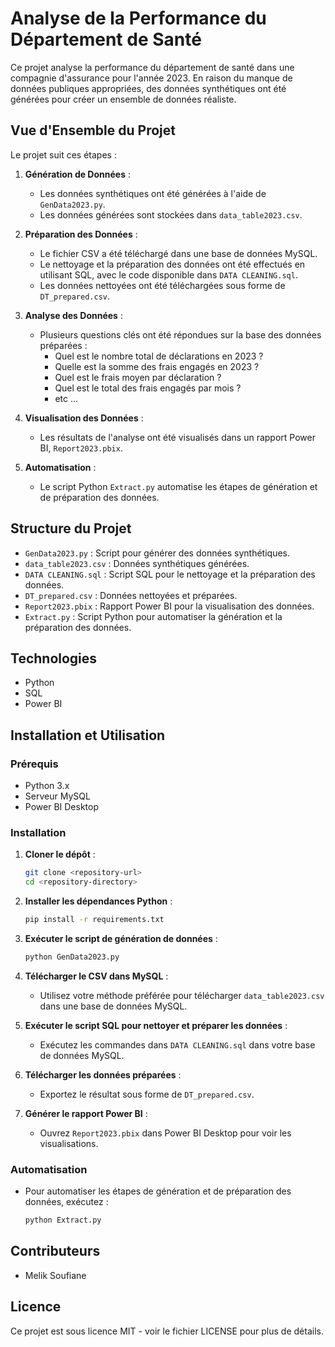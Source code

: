 
# Analyse de la Performance du Département de Santé

Ce projet analyse la performance du département de santé dans une compagnie d'assurance pour l'année 2023. En raison du manque de données publiques appropriées, des données synthétiques ont été générées pour créer un ensemble de données réaliste.

## Vue d'Ensemble du Projet

Le projet suit ces étapes :

1. **Génération de Données** :
   - Les données synthétiques ont été générées à l'aide de `GenData2023.py`.
   - Les données générées sont stockées dans `data_table2023.csv`.

2. **Préparation des Données** :
   - Le fichier CSV a été téléchargé dans une base de données MySQL.
   - Le nettoyage et la préparation des données ont été effectués en utilisant SQL, avec le code disponible dans `DATA CLEANING.sql`.
   - Les données nettoyées ont été téléchargées sous forme de `DT_prepared.csv`.

3. **Analyse des Données** :
   - Plusieurs questions clés ont été répondues sur la base des données préparées :
     - Quel est le nombre total de déclarations en 2023 ?
     - Quelle est la somme des frais engagés en 2023 ?
     - Quel est le frais moyen par déclaration ?
     - Quel est le total des frais engagés par mois ?
     - etc ...

4. **Visualisation des Données** :
   - Les résultats de l'analyse ont été visualisés dans un rapport Power BI, `Report2023.pbix`.

5. **Automatisation** :
   - Le script Python `Extract.py` automatise les étapes de génération et de préparation des données.

## Structure du Projet

- `GenData2023.py` : Script pour générer des données synthétiques.
- `data_table2023.csv` : Données synthétiques générées.
- `DATA CLEANING.sql` : Script SQL pour le nettoyage et la préparation des données.
- `DT_prepared.csv` : Données nettoyées et préparées.
- `Report2023.pbix` : Rapport Power BI pour la visualisation des données.
- `Extract.py` : Script Python pour automatiser la génération et la préparation des données.

## Technologies
- Python
- SQL
- Power BI

## Installation et Utilisation

### Prérequis

- Python 3.x
- Serveur MySQL
- Power BI Desktop

### Installation

1. **Cloner le dépôt** :
    ```sh
    git clone <repository-url>
    cd <repository-directory>
    ```

2. **Installer les dépendances Python** :
    ```sh
    pip install -r requirements.txt
    ```

3. **Exécuter le script de génération de données** :
    ```sh
    python GenData2023.py
    ```

4. **Télécharger le CSV dans MySQL** :
    - Utilisez votre méthode préférée pour télécharger `data_table2023.csv` dans une base de données MySQL.

5. **Exécuter le script SQL pour nettoyer et préparer les données** :
    - Exécutez les commandes dans `DATA CLEANING.sql` dans votre base de données MySQL.

6. **Télécharger les données préparées** :
    - Exportez le résultat sous forme de `DT_prepared.csv`.

7. **Générer le rapport Power BI** :
    - Ouvrez `Report2023.pbix` dans Power BI Desktop pour voir les visualisations.

### Automatisation

- Pour automatiser les étapes de génération et de préparation des données, exécutez :
    ```sh
    python Extract.py
    ```

## Contributeurs

- Melik Soufiane

## Licence

Ce projet est sous licence MIT - voir le fichier LICENSE pour plus de détails.
